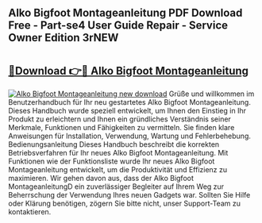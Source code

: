 ## Alko Bigfoot Montageanleitung PDF Download Free - Part-se4 User Guide Repair - Service Owner Edition 3rNEW

# <h2><a href="http://df6yij.blite.top/?on=Alko+Bigfoot+Montageanleitung">🔗Download 👉🔴 Alko Bigfoot Montageanleitung</a></h2>

[![Alko Bigfoot Montageanleitung new download](https://i.imgur.com/lujVjoI.png)](http://df6yij.blite.top/?on=Alko+Bigfoot+Montageanleitung)
Grüße und willkommen im Benutzerhandbuch für Ihr neu gestartetes Alko Bigfoot Montageanleitung. Dieses Handbuch wurde speziell entwickelt, um Ihnen den Einstieg in Ihr Produkt zu erleichtern und Ihnen ein gründliches Verständnis seiner Merkmale, Funktionen und Fähigkeiten zu vermitteln. Sie finden klare Anweisungen für Installation, Verwendung, Wartung und Fehlerbehebung. Bedienungsanleitung Dieses Handbuch beschreibt die korrekten Betriebsverfahren für Ihr neues Alko Bigfoot Montageanleitung. Mit Funktionen wie der Funktionsliste wurde Ihr neues Alko Bigfoot Montageanleitung entwickelt, um die Produktivität und Effizienz zu maximieren. Wir gehen davon aus, dass der Alko Bigfoot MontageanleitungD ein zuverlässiger Begleiter auf Ihrem Weg zur Beherrschung der Verwendung Ihres neuen Gadgets war. Sollten Sie Hilfe oder Klärung benötigen, zögern Sie bitte nicht, unser Support-Team zu kontaktieren.
